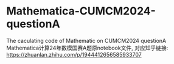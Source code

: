 # Mathematica-CUMCM2024-questionA
The caculating code of Mathematic on CUMCM2024 questionA
Mathematica计算24年数模国赛A题原notebook文件, 对应知乎链接:
https://zhuanlan.zhihu.com/p/1944412656585933707
